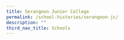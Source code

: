 ```yaml
---
title: Serangoon Junior College
permalink: /school-histories/serangoon-jc/
description: ""
third_nav_title: Schools
---
```



